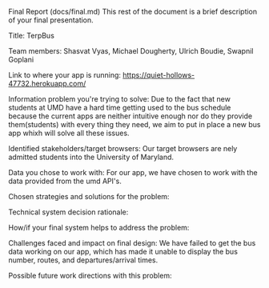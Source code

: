 Final Report (docs/final.md)
This rest of the document is a brief description of your final presentation.

Title: TerpBus

Team members: Shasvat Vyas, Michael Dougherty, Ulrich Boudie, Swapnil Goplani

Link to where your app is running:  https://quiet-hollows-47732.herokuapp.com/

Information problem you're trying to solve: Due to the fact that new students at UMD have a hard time getting used to the bus schedule because the current apps are neither intuitive enough nor do they provide them(students) with every thing they need, we aim to put in place a new bus app whixh will solve all these issues.

Identified stakeholders/target browsers: Our target browsers are nely admitted students into the University of Maryland.

Data you chose to work with: For our app, we have chosen to work with the data provided from the umd API's. 

Chosen strategies and solutions for the problem: 

Technical system decision rationale:

How/if your final system helps to address the problem:

Challenges faced and impact on final design: We have failed to get the bus data working on our app, which has made it unable to display the bus number, routes, and departures/arrival times.

Possible future work directions with this problem:
